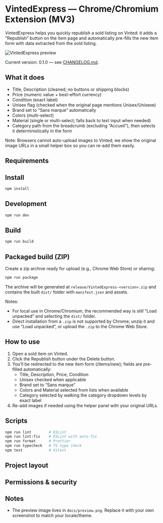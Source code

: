 # VintedExpress — Chrome/Chromium Extension (MV3)

VintedExpress helps you quickly republish a sold listing on Vinted: it adds a “Republish” button on the item page and automatically pre-fills the new item form with data extracted from the sold listing.

![VintedExpress preview](docs/preview.png)

Current version: 0.1.0 — see [CHANGELOG.md](CHANGELOG.md).

## What it does

- Title, Description (cleaned; no buttons or shipping blocks)
- Price (numeric value + best-effort currency)
- Condition (exact label)
- Unisex flag (checked when the original page mentions Unisex/Unisexe)
- Brand set to “Sans marque” automatically
- Colors (multi-select)
- Material (single or multi-select; falls back to text input when needed)
- Category path from the breadcrumb (excluding “Accueil”), then selects it deterministically in the form

Note: Browsers cannot auto-upload images to Vinted; we show the original image URLs in a small helper box so you can re-add them easily.

## Requirements

## Install

```bash
npm install
```

## Development

```bash
npm run dev
```

## Build

```bash
npm run build
```

## Packaged build (ZIP)

Create a zip archive ready for upload (e.g., Chrome Web Store) or sharing:

```bash
npm run package
```

The archive will be generated at `release/VintedExpress-<version>.zip` and contains the built `dist/` folder with `manifest.json` and assets.

Notes:

- For local use in Chrome/Chromium, the recommended way is still “Load unpacked” and selecting the `dist/` folder.
- Direct installation from a `.zip` is not supported by Chrome; unzip it and use “Load unpacked”, or upload the `.zip` to the Chrome Web Store.

## How to use

1. Open a sold item on Vinted.
2. Click the Republish button under the Delete button.
3. You’ll be redirected to the new item form (/items/new); fields are pre-filled automatically:
   - Title, Description, Price, Condition
   - Unisex checked when applicable
   - Brand set to “Sans marque”
   - Colors and Material selected from lists when available
   - Category selected by walking the category dropdown levels by exact label
4. Re-add images if needed using the helper panel with your original URLs.

## Scripts

```bash
npm run lint        # ESLint
npm run lint:fix    # ESLint with auto-fix
npm run format      # Prettier
npm run typecheck   # TS type check
npm test            # Vitest
```

## Project layout

## Permissions & security

## Notes

- The preview image lives in `docs/preview.png`. Replace it with your own screenshot to match your locale/theme.
